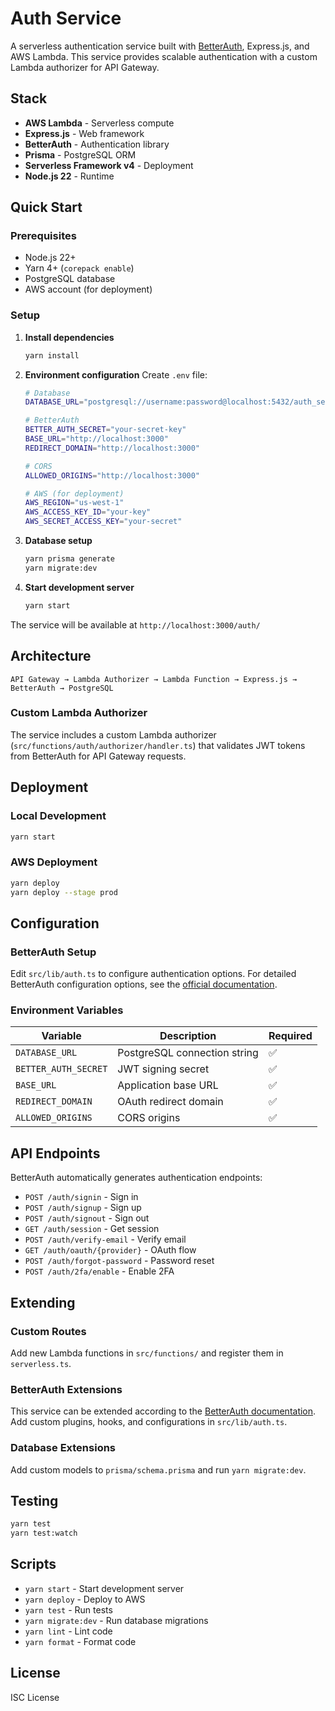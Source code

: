 # Auth Service

A serverless authentication service built with [BetterAuth](https://github.com/BetterAuth/betterauth), Express.js, and AWS Lambda. This service provides scalable authentication with a custom Lambda authorizer for API Gateway.

## Stack

- **AWS Lambda** - Serverless compute
- **Express.js** - Web framework
- **BetterAuth** - Authentication library
- **Prisma** - PostgreSQL ORM
- **Serverless Framework v4** - Deployment
- **Node.js 22** - Runtime

## Quick Start

### Prerequisites

- Node.js 22+
- Yarn 4+ (`corepack enable`)
- PostgreSQL database
- AWS account (for deployment)

### Setup

1. **Install dependencies**
   ```bash
   yarn install
   ```

2. **Environment configuration**
   Create `.env` file:
   ```bash
   # Database
   DATABASE_URL="postgresql://username:password@localhost:5432/auth_service"

   # BetterAuth
   BETTER_AUTH_SECRET="your-secret-key"
   BASE_URL="http://localhost:3000"
   REDIRECT_DOMAIN="http://localhost:3000"

   # CORS
   ALLOWED_ORIGINS="http://localhost:3000"

   # AWS (for deployment)
   AWS_REGION="us-west-1"
   AWS_ACCESS_KEY_ID="your-key"
   AWS_SECRET_ACCESS_KEY="your-secret"
   ```

3. **Database setup**
   ```bash
   yarn prisma generate
   yarn migrate:dev
   ```

4. **Start development server**
   ```bash
   yarn start
   ```

The service will be available at `http://localhost:3000/auth/`

## Architecture

```
API Gateway → Lambda Authorizer → Lambda Function → Express.js → BetterAuth → PostgreSQL
```

### Custom Lambda Authorizer

The service includes a custom Lambda authorizer (`src/functions/auth/authorizer/handler.ts`) that validates JWT tokens from BetterAuth for API Gateway requests.

## Deployment

### Local Development
```bash
yarn start
```

### AWS Deployment
```bash
yarn deploy
yarn deploy --stage prod
```

## Configuration

### BetterAuth Setup

Edit `src/lib/auth.ts` to configure authentication options. For detailed BetterAuth configuration options, see the [official documentation](https://github.com/BetterAuth/betterauth).

### Environment Variables

| Variable | Description | Required |
|----------|-------------|----------|
| `DATABASE_URL` | PostgreSQL connection string | ✅ |
| `BETTER_AUTH_SECRET` | JWT signing secret | ✅ |
| `BASE_URL` | Application base URL | ✅ |
| `REDIRECT_DOMAIN` | OAuth redirect domain | ✅ |
| `ALLOWED_ORIGINS` | CORS origins | ✅ |

## API Endpoints

BetterAuth automatically generates authentication endpoints:

- `POST /auth/signin` - Sign in
- `POST /auth/signup` - Sign up
- `POST /auth/signout` - Sign out
- `GET /auth/session` - Get session
- `POST /auth/verify-email` - Verify email
- `GET /auth/oauth/{provider}` - OAuth flow
- `POST /auth/forgot-password` - Password reset
- `POST /auth/2fa/enable` - Enable 2FA

## Extending

### Custom Routes

Add new Lambda functions in `src/functions/` and register them in `serverless.ts`.

### BetterAuth Extensions

This service can be extended according to the [BetterAuth documentation](https://github.com/BetterAuth/betterauth). Add custom plugins, hooks, and configurations in `src/lib/auth.ts`.

### Database Extensions

Add custom models to `prisma/schema.prisma` and run `yarn migrate:dev`.

## Testing

```bash
yarn test
yarn test:watch
```

## Scripts

- `yarn start` - Start development server
- `yarn deploy` - Deploy to AWS
- `yarn test` - Run tests
- `yarn migrate:dev` - Run database migrations
- `yarn lint` - Lint code
- `yarn format` - Format code

## License

ISC License

